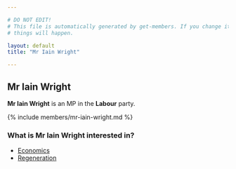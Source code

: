 ```yaml
---

# DO NOT EDIT!
# This file is automatically generated by get-members. If you change it, bad
# things will happen.

layout: default
title: "Mr Iain Wright"

---
```


## Mr Iain Wright

**Mr Iain Wright** is an MP in the **Labour** party.

{% include members/mr-iain-wright.md %}

### What is Mr Iain Wright interested in?


* [Economics](/interests/economics.html)
* [Regeneration](/interests/regeneration.html)
